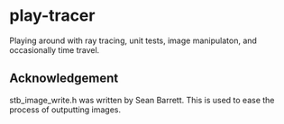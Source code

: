 # play-tracer
Playing around with ray tracing, unit tests, image manipulaton, and occasionally
time travel.


## Acknowledgement
stb_image_write.h was written by Sean Barrett.
This is used to ease the process of outputting images.
